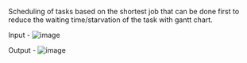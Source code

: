 Scheduling of tasks based on the shortest job that can be done first to reduce the waiting time/starvation of the task with gantt chart. 

Input -
![image](https://github.com/ranaapoorv/hello-apoorv/assets/128348354/80c69f0d-12a4-4c7c-93de-68b10819740d)

Output - 
![image](https://github.com/ranaapoorv/hello-apoorv/assets/128348354/9814e25c-4a07-4045-8cce-ba90deaf41a7)
